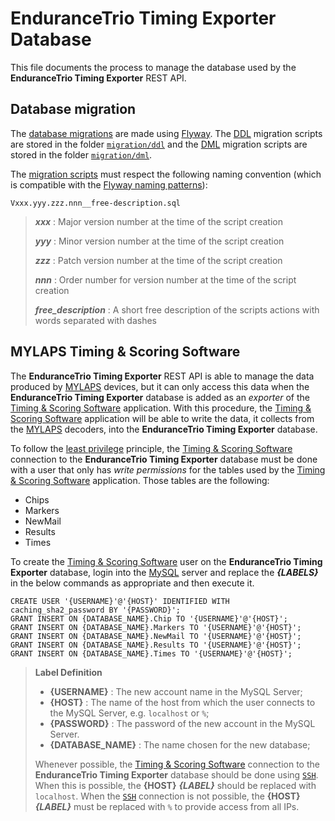 # EnduranceTrio Timing Exporter Database

This file documents the process to manage the database used by the **EnduranceTrio Timing Exporter**
REST API.

## Database migration

The [database migrations](https://en.wikipedia.org/wiki/Schema_migration) are made using
[Flyway](https://www.red-gate.com/products/flyway/).
The [DDL](https://en.wikipedia.org/wiki/Data_definition_language) migration scripts are stored
in the folder [`migration/ddl`](./migration/ddl) and the
[DML](https://en.wikipedia.org/wiki/Data_manipulation_language) migration scripts are stored
in the folder [`migration/dml`](./migration/dml).

The [migration scripts](https://documentation.red-gate.com/flyway/quickstart-how-flyway-works/why-database-migrations)
must respect the following naming convention (which is compatible with the
[Flyway naming patterns](https://www.red-gate.com/blog/database-devops/flyway-naming-patterns-matter)):

    Vxxx.yyy.zzz.nnn__free-description.sql

> ***xxx*** : Major version number at the time of the script creation
>
> ***yyy*** : Minor version number at the time of the script creation
>
> ***zzz*** : Patch version number at the time of the script creation
>
> ***nnn*** : Order number for version number at the time of the script creation
>
> ***free_description*** : A short free description of the scripts actions with words separated with
> dashes 

## MYLAPS Timing & Scoring Software

The **EnduranceTrio Timing Exporter** REST API is able to manage the data produced
by [MYLAPS](https://www.mylaps.com/) devices, but it can only access this data when
the **EnduranceTrio Timing Exporter** database is added as an *exporter* of
the [Timing & Scoring Software](https://www.mylaps.com/timing-scoring-software/) application. With
this procedure, the [Timing & Scoring Software](https://www.mylaps.com/timing-scoring-software/)
application will be able to write the data, it collects from the [MYLAPS](https://www.mylaps.com/)
decoders, into the **EnduranceTrio Timing Exporter** database.

To follow the [least privilege](https://en.wikipedia.org/wiki/Principle_of_least_privilege)
principle, the [Timing & Scoring Software](https://www.mylaps.com/timing-scoring-software/)
connection to the **EnduranceTrio Timing Exporter** database must be done with a user that only has
*write permissions* for the tables used by the
[Timing & Scoring Software](https://www.mylaps.com/timing-scoring-software/) application. Those
tables are the following:

+ Chips
+ Markers
+ NewMail
+ Results
+ Times

To create the [Timing & Scoring Software](https://www.mylaps.com/timing-scoring-software/) user
on the **EnduranceTrio Timing Exporter** database, login into the [MySQL](https://www.mysql.com/)
server and replace the ***{LABELS}*** in the below commands as appropriate and then execute it.

    CREATE USER '{USERNAME}'@'{HOST}' IDENTIFIED WITH caching_sha2_password BY '{PASSWORD}';
    GRANT INSERT ON {DATABASE_NAME}.Chip TO '{USERNAME}'@'{HOST}';
    GRANT INSERT ON {DATABASE_NAME}.Markers TO '{USERNAME}'@'{HOST}';
    GRANT INSERT ON {DATABASE_NAME}.NewMail TO '{USERNAME}'@'{HOST}';
    GRANT INSERT ON {DATABASE_NAME}.Results TO '{USERNAME}'@'{HOST}';
    GRANT INSERT ON {DATABASE_NAME}.Times TO '{USERNAME}'@'{HOST}';

> **Label Definition**
>
> + **{USERNAME}** : The new account name in the MySQL Server;
> + **{HOST}** : The name of the host from which the user connects to the MySQL Server,
> e.g. `localhost` or `%`;
> + **{PASSWORD}** : The password of the new account in the MySQL Server.
> + **{DATABASE_NAME}** : The name chosen for the new database;
>
> Whenever possible, the [Timing & Scoring Software](https://www.mylaps.com/timing-scoring-software/)
> connection to the **EnduranceTrio Timing Exporter** database should be done using
> [`SSH`](https://en.wikipedia.org/wiki/Secure_Shell). When this is possible, the **{HOST}**
> ***{LABEL}*** should be replaced with `localhost`. When the
> [`SSH`](https://en.wikipedia.org/wiki/Secure_Shell) connection is not possible, the **{HOST}**
> ***{LABEL}*** must be replaced with `%` to provide access from all IPs.

